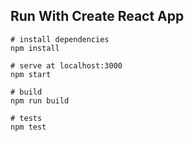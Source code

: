 
## Run With Create React App

```
# install dependencies
npm install

# serve at localhost:3000
npm start

# build
npm run build

# tests
npm test
```
